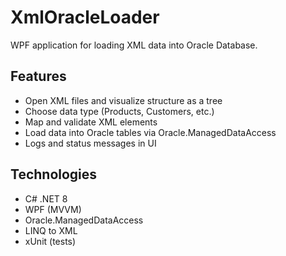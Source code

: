 # XmlOracleLoader

WPF application for loading XML data into Oracle Database.

## Features
- Open XML files and visualize structure as a tree
- Choose data type (Products, Customers, etc.)
- Map and validate XML elements
- Load data into Oracle tables via Oracle.ManagedDataAccess
- Logs and status messages in UI

## Technologies
- C# .NET 8
- WPF (MVVM)
- Oracle.ManagedDataAccess
- LINQ to XML
- xUnit (tests)
